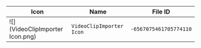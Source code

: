 | Icon | Name | File ID |
| ---  | ---  | ---     |
| ![](VideoClipImporter Icon.png) | `VideoClipImporter Icon` | `-6567075461705774110` |
